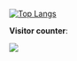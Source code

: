 

[![Top Langs](https://github-readme-stats.vercel.app/api/top-langs/?username=lucamarini22)](https://github.com/lucamarini22/github-readme-stats)



**Visitor counter**:
<p align="left"> 
  <img src="https://profile-counter.glitch.me/daniCh8/count.svg" />
</p>